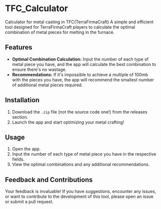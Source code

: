 # TFC_Calculator
Calculator for metal casting in TFC(TerraFirmaCraft)
A simple and efficient tool designed for TerraFirmaCraft players to calculate the optimal combination of metal pieces for melting in the furnace.

## Features

- **Optimal Combination Calculation:** Input the number of each type of metal piece you have, and the app will calculate the best combination to ensure there's no wastage.
- **Recommendations:** If it's impossible to achieve a multiple of 100mb with the pieces you have, the app will recommend the smallest number of additional metal pieces required.

## Installation

1. Download the `.zip` file (not the source code one!) from the releases section.
2. Launch the app and start optimizing your metal crafting!

## Usage

1. Open the app.
2. Input the number of each type of metal piece you have in the respective fields.
3. View the optimal combinations and any additional recommendations.

## Feedback and Contributions

Your feedback is invaluable! If you have suggestions, encounter any issues, or want to contribute to the development of this tool, please open an issue or submit a pull request.
